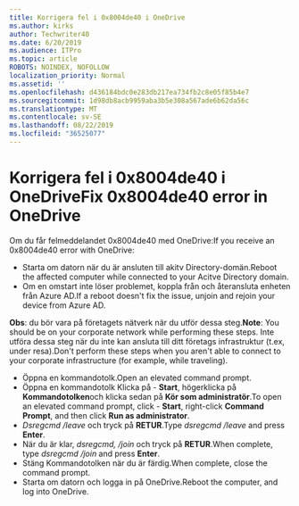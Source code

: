 ```yaml
---
title: Korrigera fel i 0x8004de40 i OneDrive
ms.author: kirks
author: Techwriter40
ms.date: 6/20/2019
ms.audience: ITPro
ms.topic: article
ROBOTS: NOINDEX, NOFOLLOW
localization_priority: Normal
ms.assetid: ''
ms.openlocfilehash: d436184bdc0e283db217ea734fb2c8e05f85b4e7
ms.sourcegitcommit: 1d98db8acb9959aba3b5e308a567ade6b62da56c
ms.translationtype: MT
ms.contentlocale: sv-SE
ms.lasthandoff: 08/22/2019
ms.locfileid: "36525077"
---
```

# <a name="fix-0x8004de40-error-in-onedrive"></a><span data-ttu-id="072fb-102">Korrigera fel i 0x8004de40 i OneDrive</span><span class="sxs-lookup"><span data-stu-id="072fb-102">Fix 0x8004de40 error in OneDrive</span></span>

<span data-ttu-id="072fb-103">Om du får felmeddelandet 0x8004de40 med OneDrive:</span><span class="sxs-lookup"><span data-stu-id="072fb-103">If you receive an 0x8004de40 error with OneDrive:</span></span>

- <span data-ttu-id="072fb-104">Starta om datorn när du är ansluten till akitv Directory-domän.</span><span class="sxs-lookup"><span data-stu-id="072fb-104">Reboot the affected computer while connected to your Acitve Directory domain.</span></span>
- <span data-ttu-id="072fb-105">Om en omstart inte löser problemet, koppla från och återansluta enheten från Azure AD.</span><span class="sxs-lookup"><span data-stu-id="072fb-105">If a reboot doesn't fix the issue, unjoin and rejoin your device from Azure AD.</span></span> 

<span data-ttu-id="072fb-106">**Obs**: du bör vara på företagets nätverk när du utför dessa steg.</span><span class="sxs-lookup"><span data-stu-id="072fb-106">**Note**: You should be on your corporate network while performing these steps.</span></span> <span data-ttu-id="072fb-107">Inte utföra dessa steg när du inte kan ansluta till ditt företags infrastruktur (t.ex, under resa).</span><span class="sxs-lookup"><span data-stu-id="072fb-107">Don't perform these steps when you aren't able to connect to your corporate infrastructure (for example, while traveling).</span></span> 

- <span data-ttu-id="072fb-108">Öppna en kommandotolk.</span><span class="sxs-lookup"><span data-stu-id="072fb-108">Open an elevated command prompt.</span></span> 
- <span data-ttu-id="072fb-109">Öppna en kommandotolk Klicka på - **Start**, högerklicka på **Kommandotolken**och klicka sedan på **Kör som administratör**.</span><span class="sxs-lookup"><span data-stu-id="072fb-109">To open an elevated command prompt, click - **Start**, right-click **Command Prompt**, and then click **Run as administrator**.</span></span>
- <span data-ttu-id="072fb-110">*Dsregcmd /leave* och tryck på **RETUR**.</span><span class="sxs-lookup"><span data-stu-id="072fb-110">Type *dsregcmd /leave* and press **Enter**.</span></span>
- <span data-ttu-id="072fb-111">När du är klar, *dsregcmd, /join* och tryck på **RETUR**.</span><span class="sxs-lookup"><span data-stu-id="072fb-111">When complete, type *dsregcmd /join* and press **Enter**.</span></span>
- <span data-ttu-id="072fb-112">Stäng Kommandotolken när du är färdig.</span><span class="sxs-lookup"><span data-stu-id="072fb-112">When complete, close the command prompt.</span></span>
- <span data-ttu-id="072fb-113">Starta om datorn och logga in på OneDrive.</span><span class="sxs-lookup"><span data-stu-id="072fb-113">Reboot the computer, and log into OneDrive.</span></span>